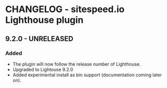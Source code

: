 # CHANGELOG - sitespeed.io Lighthouse plugin 

## 9.2.0 - UNRELEASED
### Added
* The plugin will now follow the release number of Lighthouse.
* Upgraded to Lightouse 9.2.0
* Added experimental install as bin support (documentation coming later on).